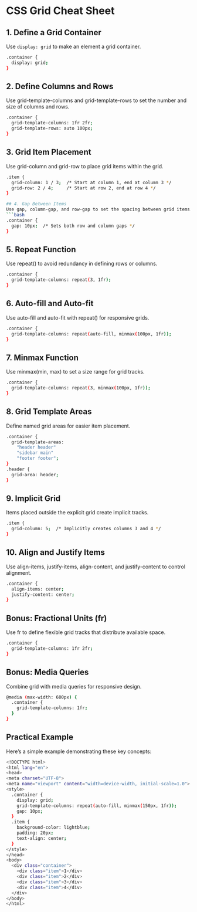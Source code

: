 # CSS Grid Cheat Sheet

## 1. Define a Grid Container

Use `display: grid` to make an element a grid container.

```bash
.container {
  display: grid;
}
```

## 2. Define Columns and Rows

Use grid-template-columns and grid-template-rows to set the number and size of columns and rows.

```bash
.container {
  grid-template-columns: 1fr 2fr;
  grid-template-rows: auto 100px;
}
```

## 3. Grid Item Placement

Use grid-column and grid-row to place grid items within the grid.

```bash
.item {
  grid-column: 1 / 3;  /* Start at column 1, end at column 3 */
  grid-row: 2 / 4;     /* Start at row 2, end at row 4 */
}
```

````bash
## 4. Gap Between Items
Use gap, column-gap, and row-gap to set the spacing between grid items.
```bash
.container {
  gap: 10px;  /* Sets both row and column gaps */
}
````

## 5. Repeat Function

Use repeat() to avoid redundancy in defining rows or columns.

```bash
.container {
  grid-template-columns: repeat(3, 1fr);
}
```

## 6. Auto-fill and Auto-fit

Use auto-fill and auto-fit with repeat() for responsive grids.

```bash
.container {
  grid-template-columns: repeat(auto-fill, minmax(100px, 1fr));
}
```

## 7. Minmax Function

Use minmax(min, max) to set a size range for grid tracks.

```bash
.container {
  grid-template-columns: repeat(3, minmax(100px, 1fr));
}
```

## 8. Grid Template Areas

Define named grid areas for easier item placement.

```bash
.container {
  grid-template-areas:
    "header header"
    "sidebar main"
    "footer footer";
}
.header {
  grid-area: header;
}
```

## 9. Implicit Grid

Items placed outside the explicit grid create implicit tracks.

```bash
.item {
  grid-column: 5;  /* Implicitly creates columns 3 and 4 */
}
```

## 10. Align and Justify Items

Use align-items, justify-items, align-content, and justify-content to control alignment.

```bash
.container {
  align-items: center;
  justify-content: center;
}
```

## Bonus: Fractional Units (fr)

Use fr to define flexible grid tracks that distribute available space.

```bash
.container {
  grid-template-columns: 1fr 2fr;
}
```

## Bonus: Media Queries

Combine grid with media queries for responsive design.

```bash
@media (max-width: 600px) {
  .container {
    grid-template-columns: 1fr;
  }
}
```

## Practical Example

Here’s a simple example demonstrating these key concepts:

```bash
<!DOCTYPE html>
<html lang="en">
<head>
<meta charset="UTF-8">
<meta name="viewport" content="width=device-width, initial-scale=1.0">
<style>
  .container {
    display: grid;
    grid-template-columns: repeat(auto-fill, minmax(150px, 1fr));
    gap: 10px;
  }
  .item {
    background-color: lightblue;
    padding: 20px;
    text-align: center;
  }
</style>
</head>
<body>
  <div class="container">
    <div class="item">1</div>
    <div class="item">2</div>
    <div class="item">3</div>
    <div class="item">4</div>
  </div>
</body>
</html>
```
